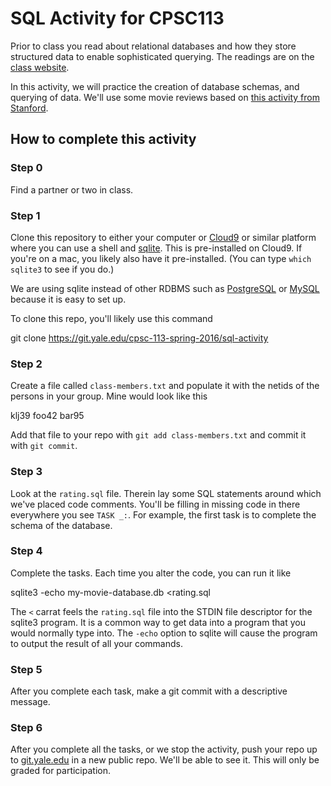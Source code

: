 # SQL Activity for CPSC113

Prior to class you read about relational databases and how they store structured
data to enable sophisticated querying. The readings are on the
[class website](https://cpsc113.som.yale.edu/lectures/relational-databases).

In this activity, we will practice the creation of database schemas, and querying
of data. We'll use some movie reviews based on [this activity from
Stanford](https://lagunita.stanford.edu/courses/DB/SQL/SelfPaced/courseware/ch-sql/seq-exercise-sql_movie_mod/).

## How to complete this activity

### Step 0

Find a partner or two in class.

### Step 1

Clone this repository to either your computer or [Cloud9](http://c9.io) or similar
platform where you can use a shell and [sqlite](https://www.sqlite.org/). This is
pre-installed on Cloud9. If you're on a mac, you likely also have it pre-installed.
(You can type `which sqlite3` to see if you do.)

We are using sqlite instead of other RDBMS such as
[PostgreSQL](http://www.postgresql.org/) or [MySQL](https://www.mysql.com/)
because it is easy to set up.

To clone this repo, you'll likely use this command

  git clone https://git.yale.edu/cpsc-113-spring-2016/sql-activity

### Step 2

Create a file called `class-members.txt` and populate it with the netids
of the persons in your group. Mine would look like this

  klj39
  foo42
  bar95

Add that file to your repo with `git add class-members.txt` and commit
it with `git commit`.

### Step 3

Look at the `rating.sql` file. Therein lay some SQL statements around which
we've placed code comments. You'll be filling in missing code in there everywhere
you see `TASK _:`. For example, the first task is to complete the schema of the
database.

### Step 4

Complete the tasks. Each time you alter the code, you can run it like

  sqlite3 -echo my-movie-database.db <rating.sql

The `<` carrat feels the `rating.sql` file into the STDIN file descriptor
for the sqlite3 program. It is a common way to get data into a program that
you would normally type into. The `-echo` option to sqlite will cause the
program to output the result of all your commands.

### Step 5

After you complete each task, make a git commit with a descriptive message.

### Step 6

After you complete all the tasks, or we stop the activity, push your repo
up to [git.yale.edu](http://git.yale.edu) in a new public repo. We'll be
able to see it. This will only be graded for participation.
